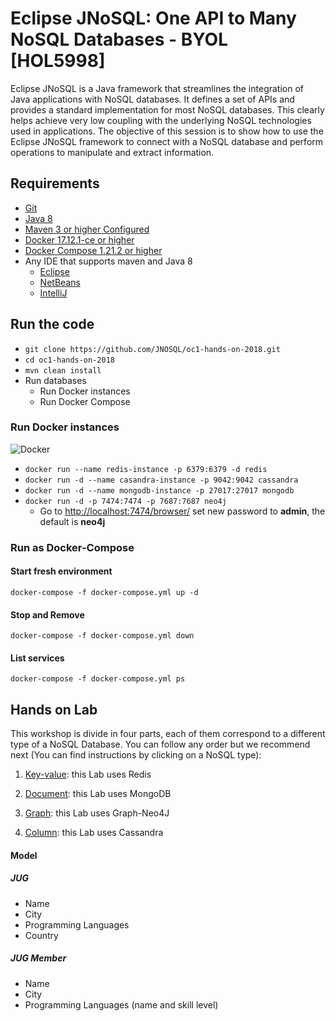 # Eclipse JNoSQL: One API to Many NoSQL Databases - BYOL [HOL5998]

Eclipse JNoSQL is a Java framework that streamlines the integration of Java applications with NoSQL databases. It defines a set of APIs and provides a standard implementation for most NoSQL databases. This clearly helps achieve very low coupling with the underlying NoSQL technologies used in applications. The objective of this session is to show how to use the Eclipse JNoSQL framework to connect with a NoSQL database and perform operations to manipulate and extract information.

## Requirements


* [Git](https://git-scm.com/book/en/v1/Getting-Started-Installing-Git)
* [Java 8](http://www.oracle.com/technetwork/java/javase/downloads/jdk8-downloads-2133151.html)
* [Maven 3 or higher Configured](https://maven.apache.org/download.cgi)
* [Docker 17.12.1-ce or higher](https://docs.docker.com/install/#next-release)
* [Docker Compose 1.21.2 or higher](https://docs.docker.com/v17.09/compose/install/)
* Any IDE that supports maven and Java 8
  * [Eclipse](https://www.eclipse.org/downloads/)
  * [NetBeans](https://netbeans.org/)
  * [IntelliJ](https://www.jetbrains.com/idea/download/)



## Run the code

* `git clone https://github.com/JNOSQL/oc1-hands-on-2018.git`
* `cd oc1-hands-on-2018`
* `mvn clean install`
* Run databases
  * Run Docker instances
  * Run Docker Compose

### Run Docker instances

![Docker](https://www.docker.com/sites/default/files/horizontal_large.png)


* `docker run --name redis-instance -p 6379:6379 -d redis`
* `docker run -d --name casandra-instance -p 9042:9042 cassandra`
* `docker run -d --name mongodb-instance -p 27017:27017 mongodb`
* `docker run -d -p 7474:7474 -p 7687:7687 neo4j`
  * Go to [http://localhost:7474/browser/](http://localhost:7474/browser/) set new password to **admin**, the default is **neo4j**


### Run as Docker-Compose

#### Start fresh environment

`docker-compose -f docker-compose.yml up -d`

#### Stop and Remove

`docker-compose -f docker-compose.yml down`

####  List services
`docker-compose -f docker-compose.yml ps`



## Hands on Lab

This workshop is divide in four parts, each of them correspond to a different type of a NoSQL Database.
You can follow any order but we recommend next (You can find instructions by clicking on a NoSQL type):

1. [Key-value](key-value/README.md): this Lab uses Redis

2. [Document](document/README.md): this Lab uses MongoDB

3. [Graph](graph/README.md): this Lab uses Graph-Neo4J

4. [Column](column/README.md): this Lab uses Cassandra







 #### Model

 ##### JUG

 * Name
 * City
 * Programming Languages
 * Country

 ##### JUG Member

 * Name
 * City
 * Programming Languages (name and skill level)
